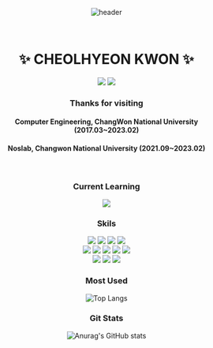 <div align="center">
  
  ![header](https://capsule-render.vercel.app/api?type=waving&color=FF9999&height=150&section=header&text=Cheolhyeon's%20GitHub&fontSize=60)

  <br>
  <h1>✨ CHEOLHYEON KWON ✨</h1>
  <a href="https://www.instagram.com/c208_h" target="_blank"><img src="https://img.shields.io/badge/Instagram-CCFFFF?style=for-the-badge&logo=Instagram&logoColor=white"/></a>
  <a href="https://kkcchh9999.github.io" target="_blank"><img src="https://img.shields.io/badge/Github-FF8888?style=for-the-badge&logo=GitHub&logoColor=CCFFFF"/></a>
  <h3>Thanks for visiting</h3>
  <h4>Computer Engineering, ChangWon National University (2017.03~2023.02)</h4>
  <h4>Noslab, Changwon National University (2021.09~2023.02)</h4>
  <br>
  <h3> Current Learning </h3>
  <img src="https://img.shields.io/badge/Python-CC6666?style=for-the-badge&logo=python&logoColor=CCFFFF">
  <br>
  <h3> Skils </h3>
  <img src="https://img.shields.io/badge/Python-CC6666?style=for-the-badge&logo=python&logoColor=CCFFFF">
  <img src="https://img.shields.io/badge/C-FF9988?style=for-the-badge&logo=C&logoColor=CCFFFF">
  <img src="https://img.shields.io/badge/Java-FF8877?style=for-the-badge&logo=java&logoColor=CCFFFF">
  <img src="https://img.shields.io/badge/Kotlin-FF7788?style=for-the-badge&logo=Kotlin&logoColor=CCFFFF">
  <br>
  <img src="https://img.shields.io/badge/Ubuntu-DDEEFF?style=for-the-badge&logo=Ubuntu&logoColor=FF9999">
  <img src="https://img.shields.io/badge/CentOS-DDFFFF?style=for-the-badge&logo=CentOS&logoColor=FF9999">
  <img src="https://img.shields.io/badge/Android-CCEEEE?style=for-the-badge&logo=Android&logoColor=FF9999">
  <img src="https://img.shields.io/badge/Ceph-CCFFEE?style=for-the-badge&logo=Ceph&logoColor=FF9999">
  <img src="https://img.shields.io/badge/TensorFlow-CCEEFF?style=for-the-badge&logo=TensorFlow&logoColor=FF9999">
  <br>
  <img src="https://img.shields.io/badge/Android Studio-FF6677?style=for-the-badge&logo=Android Studio&logoColor=CCFFFF">
  <img src="https://img.shields.io/badge/IntelliJ-FF6666?style=for-the-badge&logo=IntelliJ IDEA&logoColor=CCFFFF">
  <img src="https://img.shields.io/badge/Vim-EE8888?style=for-the-badge&logo=Vim&logoColor=CCFFFF">
  
  
  <h3> Most Used </h3>
    
  ![Top Langs](https://github-readme-stats.vercel.app/api/top-langs/?username=kkcchh9999&show_icons=true&theme=dracula)
    
  <h3> Git Stats </h3>
  
  ![Anurag's GitHub stats](https://github-readme-stats.vercel.app/api?username=kkcchh9999&show_icons=true&theme=dracula)

  

</div>


<!--
**kkcchh9999/kkcchh9999** is a ✨ _special_ ✨ repository because its `README.md` (this file) appears on your GitHub profile.

Here are some ideas to get you started:

- 🔭 I’m currently working on ...
- 🌱 I’m currently learning ...
- 👯 I’m looking to collaborate on ...
- 🤔 I’m looking for help with ...
- 💬 Ask me about ...
- 📫 How to reach me: ...
- 😄 Pronouns: ...
- ⚡ Fun fact: ...
-->
